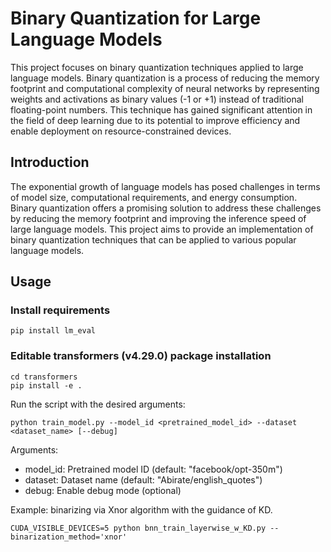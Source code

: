 # Binary Quantization for Large Language Models

This project focuses on binary quantization techniques applied to large language models. Binary quantization is a process of reducing the memory footprint and computational complexity of neural networks by representing weights and activations as binary values (-1 or +1) instead of traditional floating-point numbers. This technique has gained significant attention in the field of deep learning due to its potential to improve efficiency and enable deployment on resource-constrained devices.

## Introduction
The exponential growth of language models has posed challenges in terms of model size, computational requirements, and energy consumption. Binary quantization offers a promising solution to address these challenges by reducing the memory footprint and improving the inference speed of large language models. This project aims to provide an implementation of binary quantization techniques that can be applied to various popular language models.

## Usage

### Install requirements

```shell
pip install lm_eval
```

### Editable transformers (v4.29.0) package installation 

```shell
cd transformers    
pip install -e .
```

Run the script with the desired arguments:

```shell
python train_model.py --model_id <pretrained_model_id> --dataset <dataset_name> [--debug]
```

Arguments:
- model_id: Pretrained model ID (default: "facebook/opt-350m")
- dataset: Dataset name (default: "Abirate/english_quotes")
- debug: Enable debug mode (optional)

Example: binarizing via Xnor algorithm with the guidance of KD.

```shell
CUDA_VISIBLE_DEVICES=5 python bnn_train_layerwise_w_KD.py --binarization_method='xnor' 
```
